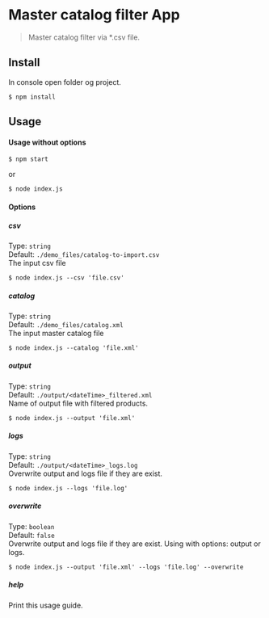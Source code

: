 # Master catalog filter App
> Master catalog filter via *.csv file.

## Install
In console open folder og project. 

```
$ npm install
```

## Usage

#### Usage without options

```
$ npm start
```

or

```
$ node index.js
```

#### Options
##### csv

Type: `string`<br>
Default: `./demo_files/catalog-to-import.csv` <br>
The input csv file

```
$ node index.js --csv 'file.csv'
```

##### catalog

Type: `string`<br>
Default: `./demo_files/catalog.xml` <br>
The input master catalog file

```
$ node index.js --catalog 'file.xml'
```

##### output

Type: `string`<br>
Default: `./output/<dateTime>_filtered.xml` <br>
Name of output file with filtered products.

```
$ node index.js --output 'file.xml'
```

##### logs

Type: `string`<br>
Default: `./output/<dateTime>_logs.log` <br>
Overwrite output and logs file if they are exist.

```
$ node index.js --logs 'file.log'
```

##### overwrite

Type: `boolean`<br>
Default: `false` <br>
Overwrite output and logs file if they are exist. Using with options: output or logs.

```
$ node index.js --output 'file.xml' --logs 'file.log' --overwrite
```

##### help
Print this usage guide.
